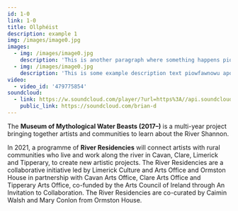 ```yaml
---
id: 1-0
link: 1-0
title: Ollphéist
description: example 1
img: /images/image0.jpg
images: 
  - img: /images/image0.jpg
    description: 'This is another paragraph where something happens piowfawnowu apwoidnpowunfpuawnc  aposiucnaopwiunfcpaw'
  - img: /images/image0.jpg
    description: 'This is some example description text piowfawnowu aposiucnaopwiunfcpaw'
video:
  - video_id: '479775854'
soundcloud: 
  - link: https://w.soundcloud.com/player/?url=https%3A//api.soundcloud.com/tracks/96632844&color=%23ff5500&auto_play=false&hide_related=false&show_comments=true&show_user=true&show_reposts=false&show_teaser=true
    public_link: https://soundcloud.com/brian-d
---
```

<!-- markdownlint-disable MD033 -->

The **Museum of Mythological Water Beasts (2017–)** is a multi-year project bringing together artists and communities to learn about the River Shannon. 

In 2021, a programme of __River Residencies__ will connect artists with rural communities who live and work along the river in Cavan, Clare, Limerick and Tipperary, to create new artistic projects. The River Residencies are a collaborative initiative led by Limerick Culture and Arts Office and Ormston House in partnership with Cavan Arts Office, Clare Arts Office and Tipperary Arts Office, co-funded by the Arts Council of Ireland through An Invitation to Collaboration. The River Residencies are co-curated by Caimin Walsh and Mary Conlon from Ormston House.